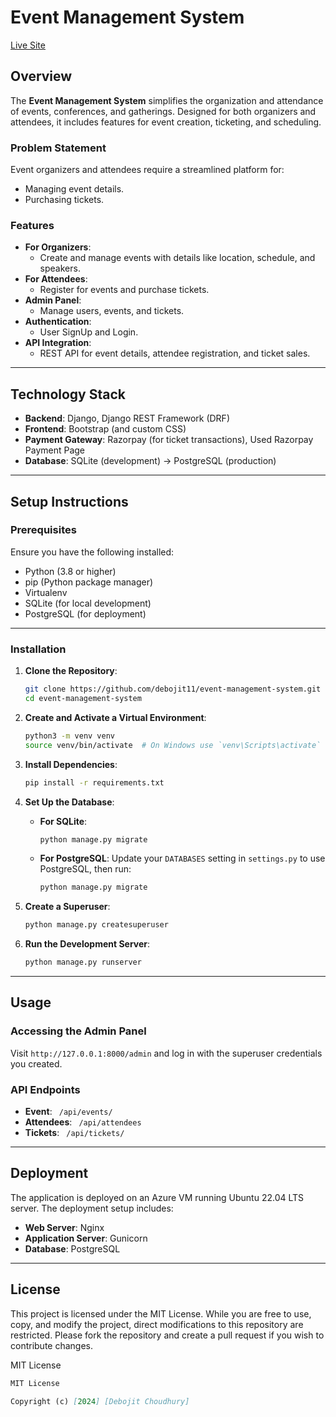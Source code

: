 # Event Management System

[Live Site](https://eventmanagement.site/)

## Overview
The **Event Management System** simplifies the organization and attendance of events, conferences, and gatherings. Designed for both organizers and attendees, it includes features for event creation, ticketing, and scheduling.

### Problem Statement
Event organizers and attendees require a streamlined platform for:
- Managing event details.
- Purchasing tickets.

### Features
- **For Organizers**:
  - Create and manage events with details like location, schedule, and speakers.
- **For Attendees**:
  - Register for events and purchase tickets.
- **Admin Panel**:
  - Manage users, events, and tickets.
- **Authentication**:
  - User SignUp and Login.
- **API Integration**:
  - REST API for event details, attendee registration, and ticket sales.

---

## Technology Stack
- **Backend**: Django, Django REST Framework (DRF)
- **Frontend**: Bootstrap (and custom CSS)
- **Payment Gateway**: Razorpay (for ticket transactions), Used Razorpay Payment Page  
- **Database**: SQLite (development) → PostgreSQL (production)

---

## Setup Instructions

### Prerequisites
Ensure you have the following installed:
- Python (3.8 or higher)
- pip (Python package manager)
- Virtualenv
- SQLite (for local development)
- PostgreSQL (for deployment)

---

### Installation
1. **Clone the Repository**:
    ```bash
    git clone https://github.com/debojit11/event-management-system.git
    cd event-management-system
    ```

2. **Create and Activate a Virtual Environment**:
    ```bash
    python3 -m venv venv
    source venv/bin/activate  # On Windows use `venv\Scripts\activate`
    ```

3. **Install Dependencies**:
    ```bash
    pip install -r requirements.txt
    ```

4. **Set Up the Database**:
    - **For SQLite**:
        ```bash
        python manage.py migrate
        ```
    - **For PostgreSQL**:
        Update your `DATABASES` setting in `settings.py` to use PostgreSQL, then run:
        ```bash
        python manage.py migrate
        ```

5. **Create a Superuser**:
    ```bash
    python manage.py createsuperuser
    ```

6. **Run the Development Server**:
    ```bash
    python manage.py runserver
    ```

---

## Usage

### Accessing the Admin Panel
Visit `http://127.0.0.1:8000/admin` and log in with the superuser credentials you created.

### API Endpoints
- **Event**: ` /api/events/`
- **Attendees**: ` /api/attendees`
- **Tickets**: ` /api/tickets/`

---

## Deployment
The application is deployed on an Azure VM running Ubuntu 22.04 LTS server. The deployment setup includes:
- **Web Server**: Nginx
- **Application Server**: Gunicorn
- **Database**: PostgreSQL

---

## License 
This project is licensed under the MIT License. While you are free to use, copy, and modify the project, direct modifications to this repository are restricted. Please fork the repository and create a pull request if you wish to contribute changes. 

MIT License 

```markdown 
MIT License 

Copyright (c) [2024] [Debojit Choudhury]
